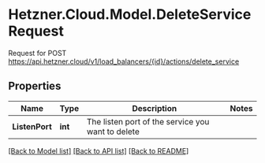 # Hetzner.Cloud.Model.DeleteServiceRequest
Request for POST https://api.hetzner.cloud/v1/load_balancers/{id}/actions/delete_service

## Properties

Name | Type | Description | Notes
------------ | ------------- | ------------- | -------------
**ListenPort** | **int** | The listen port of the service you want to delete | 

[[Back to Model list]](../../README.md#documentation-for-models) [[Back to API list]](../../README.md#documentation-for-api-endpoints) [[Back to README]](../../README.md)

